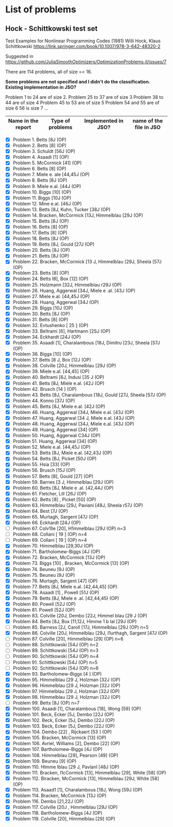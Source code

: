 # List of problems

## Hock - Schittkowski test set

Test Examples for Nonlinear Programming Codes (1981)
Willi Hock, Klaus Schittkowski
https://link.springer.com/book/10.1007/978-3-642-48320-2

Suggested in https://github.com/JuliaSmoothOptimizers/OptimizationProblems.jl/issues/7

There are 114 problems, all of size =< 16.

**Some problems are not specified and I didn't do the classification. Existing implementation in JSO?**

Problem 1 to 24 are of size 2.
Problem 25 to 37 are of size 3
Problem 38 to 44 are of size 4
Problem 45 to 53 are of size 5
Problem 54 and 55 are of size 6
56 is size 7
...

| Name in the report | Type of problems | Implemented in JSO? | name of the file in JSO |
| --- | --- | --- | --- |

- [X] Problem 1. Betts [8J (OP)
- [X] Problem 2. Betts [8]  (OP)
- [X] Problem 3. Schuldt [56J (OP)
- [X] Problem 4. Asaadi [1]  (OP)
- [X] Problem 5. McCormick [41]  (OP)
- [X] Problem 6. Betts [8]  (OP)
- [X] Problem 7. Miele e. ale [44,45J  (OP)
- [X] Problem 8. Betts [8J  (OP)
- [X] Problem 9. Miele e.al. [44J (OP)
- [X] Problem 10. Biggs [10]  (OP)
- [X] Problem 11. Biggs [10J  (OP)
- [X] Problem 12. Mine e.al. [46J (OP)
- [X] Problem 13. Betts [8J, Kuhn, Tucker [38J (OP)
- [X] Problem 14. Bracken, McCormick [13J, Himmelblau [29J  (OP)
- [X] Problem 15. Betts [8J (OP)
- [X] Problem 16. Betts [8]  (OP)
- [X] Problem 17. Betts [8]  (OP)
- [X] Problem 18. Betts [8J (OP)
- [X] Problem 19. Betts [8J, Gould [27J  (OP)
- [X] Problem 20. Betts [8J  (OP)
- [X] Problem 21. Betts [8J  (OP)
- [X] Problem 22. Bracken, McCormick [13 J, Himmelblau [29J, Sheela [57J  (OP)
- [X] Problem 23. Betts [8]  (OP)
- [X] Problem 24. Betts I8], Box [12]  (OP)
- [X] Problem 25. Holzmann [32J, Himmelblau r29J (OP)
- [X] Problem 26. Huang, Aggerwal [34J, Miele e .al. [43J (OP)
- [X] Problem 27. Miele e.al. [44,45J (OP)
- [X] Problem 28. Huang, Aggerwal [34J  (OP)
- [X] Problem 29. Biggs [10J (OP)
- [X] Problem 30. Betts [8J (OP)
- [X] Problem 31. Betts [8]  (OP)
- [X] Problem 32. Evtushenko [ 25 ] (OP)
- [X] Problem 33. Beltrami [6], Hartmann [2SJ (OP)
- [X] Problem 34. Eckhardt [24J  (OP)
- [X] Problem 35. Asaadi [1], Charalambous [18J, Dimitru [23J, Sheela [57J (OP)
- [X] Problem 36. Biggs [10] (OP)
- [X] Problem 37. Betts [8 J, Box [12J  (OP)
- [X] Problem 38. Colville [20J, Himmelblau [29J  (OP)
- [X] Problem 39. Miele e.al. [44,45]  (OP)
- [X] Problem 40. Beltrami [6J, Indusi [35 J  (OP)
- [X] Problem 41. Betts [8J, Miele e.al. [42J (OP)
- [X] Problem 42. Brusch [14 ]  (OP)
- [X] Problem 43. Betts [8J, Charalambous [18J, Gould [27J, Sheela [57J  (OP)
- [X] Problem 44. Konno [37J  (OP)
- [X] Problem 45. Betts [8J, Miele e.al. [42J  (OP)
- [X] Problem 46. Huang, Aggerwal [34J, Miele e.al. [43J (OP)
- [X] Problem 47. Huang, Aggarwal [34 J, Miele e.al. [43J  (OP)
- [X] Problem 48. Huang, Aggerwal [34J, Miele e.al. [43J (OP)
- [X] Problem 49. Huang, Aggerwal [34]  (OP)
- [X] Problem 50. Huang, Aggerwal C34J  (OP)
- [X] Problem 51. Huang, Aggerwal [34]  (OP)
- [X] Problem 52. Miele e.al. [44,45J  (OP)
- [X] Problem 53. Betts [8J, Miele e.al. [42,43J  (OP)
- [X] Problem 54. Betts [BJ, Picket [50J  (OP)
- [X] Problem 55. Hsia [33]  (OP)
- [X] Problem 56. Brusch [15J (OP)
- [X] Problem 57. Betts [8], Gould [27]  (OP)
- [X] Problem 59. Barnes [3 J, Himmelblau [29J  (OP)
- [X] Problem 60. Betts [8J, Miele e .al. [42,44J (OP)
- [X] Problem 61. Fletcher, Lill [26J (OP)
- [X] Problem 62. Betts [8] , Picket [50]  (OP)
- [X] Problem 63. Himmelblau [29J, Paviani [48J, Sheela r57J (OP)
- [X] Problem 64. Best [7J  (OP)
- [X] Problem 65. Murtagh, Sargent [47J  (OP)
- [X] Problem 66. Eckhardt [24J (OP)
- [ ] Problem 67. Colv1lle [20], H1mmelblau [29J  (OP) n=3
- [ ] Problem 68. Collani [ 19 ] (OP) n=4
- [ ] Problem 69. Collani [ 19 ] (OP) n=4
- [X] Problem 70. Himmelblau [29,30J (OP)
- [X] Problem 71. Bartholomew-Biggs [4J (OP)
- [X] Problem 72. Bracken, McCormick [13J (OP)
- [X] Problem 73. Biggs [10] , Bracken, McCormick [13] (OP)
- [X] Problem 74. Beuneu [9J  (OP)
- [X] Problem 75. Beuneu [9J  (OP)
- [X] Problem 76. Murtagh, Sargent [47]  (OP)
- [X] Problem 77. Betts [8J, Miele e.al. [42,44,45]  (OP)
- [X] Problem 78. Asaadi [1] , Powell [51J  (OP)
- [X] Problem 79. Betts [8J, Miele e .al. [42,44,45) (OP)
- [X] Problem 80. Powell [52J (OP)
- [X] Problem 81. Powell [52J (OP)
- [X] Problem 83. Colville [20J, Dembo [22J, Himmel blau [29 J  (OP)
- [X] Problem 84. Betts [8J, Box [11,12J, Himme 1 b lal [29J  (OP)
- [ ] Problem 85. Barness [2J, Caroll [17J, Himmelblau [29J  (OP) n=5
- [X] Problem 86. Colville [20J, Himmelblau [29J, I1urthagh, Sargent [47J (OP)
- [ ] Problem 87. Colville [20], Himmelblau [29]  (OP) n=6
- [ ] Problem 88. Schittkowski [54J  (OP) n=2
- [ ] Problem 89. Schittkowski [54J  (OP) n=3
- [ ] Problem 90. Schittkowski [54J  (OP) n=4
- [ ] Problem 91. Schittkowski [54J  (OP) n=5
- [ ] Problem 92. Schittkowski [54J  (OP) n=6
- [X] Problem 93. Bartholomew-Biggs [4 ]  (OP)
- [X] Problem 95. Himmelblau [29 J, Holzman [32J (OP)
- [X] Problem 96. Himmelblau [29 J, Holzman [32J (OP)
- [X] Problem 97. Himmelblau [29 J, Holzman [32J (OP)
- [X] Problem 98. Himmelblau [29 J, Holzman [32J (OP)
- [ ] Problem 99. Betts [8J  (OP) n=7
- [X] Problem 100. Asaadi [1], Charalambous [18], Wong [59]  (OP)
- [X] Problem 101. Beck, Ecker [5J, Dembo [22J  (OP)
- [X] Problem 102. Beck, Ecker [5J, Dembo [22J  (OP)
- [X] Problem 103. Beck, Ecker [5J, Dembo [22J  (OP)
- [X] Problem 104. Dembo [22] , Rijckaert [53 ]  (OP)
- [X] Problem 105. Bracken, McCormick [13]  (OP)
- [X] Problem 106. Avriel, Williams [2], Dembo [22]  (OP)
- [X] Problem 107. Bartholomew-Biggs [4J (OP)
- [X] Problem 108. Himmelblau [29], Pearson [49]  (OP)
- [X] Problem 109. Beuneu [9] (OP)
- [X] Problem 110. Hlmme lblau [29 J, Pavlanl [48J  (OP)
- [X] Problem 111. Bracken, I1cCormick [13], Himmelblau [29], White [58] (OP)
- [X] Problem 112. Biracken, McCormick [13], Himmelblau [29J, White [58]  (OP)
- [X] Problem 113. Asaad1 [1], Charalambous [18J, Wong [59J  (OP)
- [X] Problem 114. Bracken, McCormick [13J (OP)
- [X] Problem 116. Dembo [21,22J  (OP)
- [X] Problem 117. Colville [20J , Himmelblau [29J  (OP)
- [X] Problem 118. Bartholomew-Biggs [4J (OP)
- [X] Problem 119. Colville [20], Himmelblau [29]  (OP)
